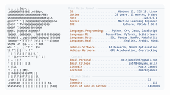 <picture>
  <source srcset="https://raw.githubusercontent.com/mmazinjameel/mmazinjameel/main/dark_mode.svg?v=1759673287" media="(prefers-color-scheme: dark)">
  <img src="https://raw.githubusercontent.com/mmazinjameel/mmazinjameel/main/light_mode.svg?v=1759673287">
</picture>
